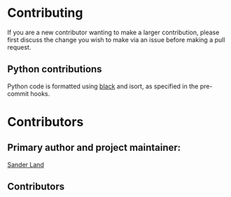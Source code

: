 # Contributing 

If you are a new contributor wanting to make a larger contribution,
 please first discuss the change you wish to make via
 an issue before making a pull request.

## Python contributions

Python code is formatted using [black](https://github.com/psf/black)
and isort, as specified in the pre-commit hooks.

# Contributors 

## Primary author and project maintainer:

[Sander Land](https://github.com/sanderland/)

## Contributors


